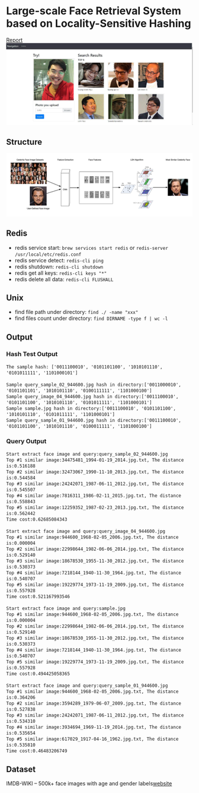 # Large-scale Face Retrieval System based on Locality-Sensitive Hashing
[Report](static/images/report.pdf)
![](static/images/WechatIMG287.jpeg)

## Structure
![](static/images/structure.png)

## Redis

* redis service start: `brew services start redis` or `redis-server /usr/local/etc/redis.conf`
* redis service detect: `redis-cli ping`
* redis shutdown: `redis-cli shutdown`
* redis get all keys: `redis-cli keys "*"`
* redis delete all data: `redis-cli FLUSHALL`

## Unix

* find file path under directory: `find ./ -name "xxx"`
* find files count under directory: `find DIRNAME -type f | wc -l`

## Output

### Hash Test Output

```
The sample hash: ['0011100010', '0101101100', '1010101110', '0101011111', '1101000101']

Sample query_sample_02_944600.jpg hash in directory:['0011000010', '0101101101', '1010101110', '0100111111', '1101000100']
Sample query_image_04_944600.jpg hash in directory:['0011100010', '0101101100', '1010101110', '0101011111', '1101000101']
Sample sample.jpg hash in directory:['0011100010', '0101101100', '1010101110', '0101011111', '1101000101']
Sample query_sample_01_944600.jpg hash in directory:['0011100010', '0101101100', '1010101110', '0100011111', '1101000100']
```

### Query Output

```
Start extract face image and query:query_sample_02_944600.jpg
Top #1 similar image:34475481_1994-01-19_2014.jpg.txt, The distance is:0.516188
Top #2 similar image:32473067_1990-11-10_2013.jpg.txt, The distance is:0.544584
Top #3 similar image:24242071_1987-06-11_2012.jpg.txt, The distance is:0.545507
Top #4 similar image:7816311_1986-02-11_2015.jpg.txt, The distance is:0.558843
Top #5 similar image:12259352_1987-02-23_2013.jpg.txt, The distance is:0.562442
Time cost:0.62685084343

Start extract face image and query:query_image_04_944600.jpg
Top #1 similar image:944600_1968-02-05_2006.jpg.txt, The distance is:0.000004
Top #2 similar image:22998644_1982-06-06_2014.jpg.txt, The distance is:0.529140
Top #3 similar image:18678530_1955-11-30_2012.jpg.txt, The distance is:0.530373
Top #4 similar image:7218144_1940-11-30_1964.jpg.txt, The distance is:0.540707
Top #5 similar image:19229774_1973-11-19_2009.jpg.txt, The distance is:0.557928
Time cost:0.521167993546

Start extract face image and query:sample.jpg
Top #1 similar image:944600_1968-02-05_2006.jpg.txt, The distance is:0.000004
Top #2 similar image:22998644_1982-06-06_2014.jpg.txt, The distance is:0.529140
Top #3 similar image:18678530_1955-11-30_2012.jpg.txt, The distance is:0.530373
Top #4 similar image:7218144_1940-11-30_1964.jpg.txt, The distance is:0.540707
Top #5 similar image:19229774_1973-11-19_2009.jpg.txt, The distance is:0.557928
Time cost:0.494425058365

Start extract face image and query:query_sample_01_944600.jpg
Top #1 similar image:944600_1968-02-05_2006.jpg.txt, The distance is:0.364206
Top #2 similar image:3594289_1979-06-07_2009.jpg.txt, The distance is:0.527838
Top #3 similar image:24242071_1987-06-11_2012.jpg.txt, The distance is:0.534310
Top #4 similar image:3934694_1969-11-19_2014.jpg.txt, The distance is:0.535654
Top #5 similar image:617029_1917-04-16_1962.jpg.txt, The distance is:0.535810
Time cost:0.46483206749
```

## Dataset
IMDB-WIKI – 500k+ face images with age and gender labels[website](https://data.vision.ee.ethz.ch/cvl/rrothe/imdb-wiki/)
